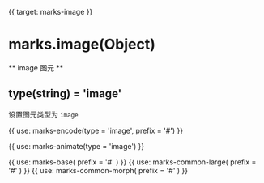 {{ target: marks-image }}

# marks.image(Object)

** image 图元 **

## type(string) = 'image'

设置图元类型为 `image`

{{ use: marks-encode(type = 'image', prefix = '#') }}

{{ use: marks-animate(type = 'image') }}

{{ use: marks-base( prefix = '#' ) }}
{{ use: marks-common-large( prefix = '#' ) }}
{{ use: marks-common-morph( prefix = '#' ) }}
